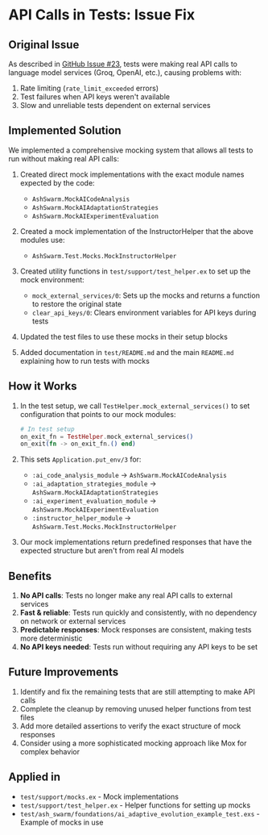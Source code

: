 # API Calls in Tests: Issue Fix

## Original Issue

As described in [GitHub Issue #23](https://github.com/seanchatmangpt/ash_swarm/issues/23), tests were making real API calls to language model services (Groq, OpenAI, etc.), causing problems with:

1. Rate limiting (`rate_limit_exceeded` errors)
2. Test failures when API keys weren't available
3. Slow and unreliable tests dependent on external services

## Implemented Solution

We implemented a comprehensive mocking system that allows all tests to run without making real API calls:

1. Created direct mock implementations with the exact module names expected by the code:
   - `AshSwarm.MockAICodeAnalysis`
   - `AshSwarm.MockAIAdaptationStrategies`
   - `AshSwarm.MockAIExperimentEvaluation`

2. Created a mock implementation of the InstructorHelper that the above modules use:
   - `AshSwarm.Test.Mocks.MockInstructorHelper`

3. Created utility functions in `test/support/test_helper.ex` to set up the mock environment:
   - `mock_external_services/0`: Sets up the mocks and returns a function to restore the original state
   - `clear_api_keys/0`: Clears environment variables for API keys during tests

4. Updated the test files to use these mocks in their setup blocks

5. Added documentation in `test/README.md` and the main `README.md` explaining how to run tests with mocks

## How it Works

1. In the test setup, we call `TestHelper.mock_external_services()` to set configuration that points to our mock modules:
   ```elixir
   # In test setup
   on_exit_fn = TestHelper.mock_external_services()
   on_exit(fn -> on_exit_fn.() end)
   ```

2. This sets `Application.put_env/3` for:
   - `:ai_code_analysis_module` -> `AshSwarm.MockAICodeAnalysis`
   - `:ai_adaptation_strategies_module` -> `AshSwarm.MockAIAdaptationStrategies`
   - `:ai_experiment_evaluation_module` -> `AshSwarm.MockAIExperimentEvaluation`
   - `:instructor_helper_module` -> `AshSwarm.Test.Mocks.MockInstructorHelper`

3. Our mock implementations return predefined responses that have the expected structure but aren't from real AI models

## Benefits

1. **No API calls**: Tests no longer make any real API calls to external services
2. **Fast & reliable**: Tests run quickly and consistently, with no dependency on network or external services
3. **Predictable responses**: Mock responses are consistent, making tests more deterministic
4. **No API keys needed**: Tests run without requiring any API keys to be set

## Future Improvements

1. Identify and fix the remaining tests that are still attempting to make API calls
2. Complete the cleanup by removing unused helper functions from test files
3. Add more detailed assertions to verify the exact structure of mock responses
4. Consider using a more sophisticated mocking approach like Mox for complex behavior

## Applied in

- `test/support/mocks.ex` - Mock implementations
- `test/support/test_helper.ex` - Helper functions for setting up mocks
- `test/ash_swarm/foundations/ai_adaptive_evolution_example_test.exs` - Example of mocks in use 